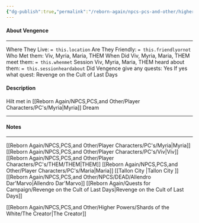 ```yaml
---
{"dg-publish":true,"permalink":"/reborn-again/npcs-pcs-and-other/higher-powers/shards-of-the-white/vengence/"}
---
```



#### About Vengence
---
Where They Live: `= this.location`
Are They Friendly: `= this.friendlyornot`
Who Met them: Viv, Myria, Maria, THEM
When Did Viv, Myria, Maria, THEM meet them: `= this.whenmet`
Session Viv, Myria, Maria, THEM heard about them: `= this.sessionheardabout`
Did Vengence give any quests: Yes
	If yes what quest: Revenge on the Cult of Last Days


#### Description
Hilt met in [[Reborn Again/NPCS,PCS,and Other/Player Characters/PC's/Myria\|Myria]]  Dream

---

#### Notes
---
[[Reborn Again/NPCS,PCS,and Other/Player Characters/PC's/Myria\|Myria]]
[[Reborn Again/NPCS,PCS,and Other/Player Characters/PC's/Viv\|Viv]]
[[Reborn Again/NPCS,PCS,and Other/Player Characters/PC's/THEM/THEM\|THEM]]
[[Reborn Again/NPCS,PCS,and Other/Player Characters/PC's/Maria\|Maria]]
[[Tallon City \|Tallon City ]]
[[Reborn Again/NPCS,PCS,and Other/NPCS/DEAD/Allendro Dar'Marvo\|Allendro Dar'Marvo]]
[[Reborn Again/Quests for Campaign/Revenge on the Cult of Last Days\|Revenge on the Cult of Last Days]]

[[Reborn Again/NPCS,PCS,and Other/Higher Powers/Shards of the White/The Creator\|The Creator]]
